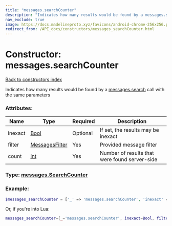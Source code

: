 ```yaml
---
title: "messages.searchCounter"
description: "Indicates how many results would be found by a messages.search call with the same parameters"
nav_exclude: true
image: https://docs.madelineproto.xyz/favicons/android-chrome-256x256.png
redirect_from: /API_docs/constructors/messages_searchCounter.html
---
```

# Constructor: messages.searchCounter  
[Back to constructors index](index.md)



Indicates how many results would be found by a [messages.search](../methods/messages.search.md) call with the same parameters

### Attributes:

| Name     |    Type       | Required | Description |
|----------|---------------|----------|-------------|
|inexact|[Bool](../types/Bool.md) | Optional|If set, the results may be inexact|
|filter|[MessagesFilter](../types/MessagesFilter.md) | Yes|Provided message filter|
|count|[int](../types/int.md) | Yes|Number of results that were found server-side|



### Type: [messages.SearchCounter](../types/messages.SearchCounter.md)


### Example:

```php
$messages_searchCounter = ['_' => 'messages.searchCounter', 'inexact' => Bool, 'filter' => MessagesFilter, 'count' => int];
```  


Or, if you're into Lua:

```lua
messages_searchCounter={_='messages.searchCounter', inexact=Bool, filter=MessagesFilter, count=int}

```


